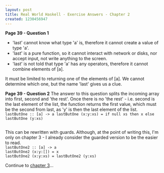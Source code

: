 ```yaml
--- 
layout: post
title: Real World Haskell - Exercise Answers - Chapter 2
created: 1230456947
---
```

<strong>Page 39 - Question 1</strong>
<ul>
<li>'last' cannot know what type 'a' is, therefore it cannot create a value of type 'a'.</li>
<li>'last' is a pure function, so it cannot interact with network or disks, nor accept input, not write anything to the screen.</li>
<li>'last' is not told that type 'a' has any operators, therefore it cannot combine elements of [a].</li>
</ul>
It must be limited to returning one of the elements of [a].  We cannot determine which one, but the name 'last' gives us a clue.  

<strong>Page 39 - Question 2</strong>
The answer to this question splits the incoming array into first, second and 'the rest'.  Once there is no 'the rest' - i.e. second is the last element of the list, the function returns the first value, which must be the second from last, as 'y' is then the last element of the list.
<code type='haskell'>
lastButOne :: [a] -> a
lastButOne (x:y:xs) = if null xs
                      then x
                      else lastButOne (y:xs)


</code>
This can be rewritten with guards.  Although, at the point of writing this, I'm only on chapter 3 - I already consider the guarded version to be the easier to read.
<code type='haskell'>
lastButOne2 :: [a] -> a
lastButOne2 (x:y:[]) = x
lastButOne2 (x:y:xs) = lastButOne2 (y:xs)


</code>
Continue to <a href='http://www.finalcog.com/real-world-haskell-exercise-answers-chapter-3'>chapter 3</a>...

